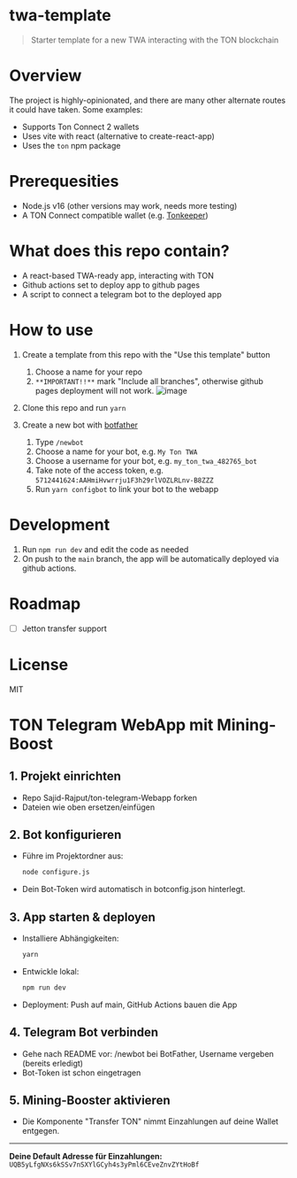 # twa-template

> Starter template for a new TWA interacting with the TON blockchain

# Overview

The project is highly-opinionated, and there are many other alternate routes it could have taken. Some examples:

- Supports Ton Connect 2 wallets
- Uses vite with react (alternative to create-react-app)
- Uses the `ton` npm package

# Prerequesities

- Node.js v16 (other versions may work, needs more testing)
- A TON Connect compatible wallet (e.g. [Tonkeeper](https://tonkeeper.com/))

# What does this repo contain?

- A react-based TWA-ready app, interacting with TON
- Github actions set to deploy app to github pages
- A script to connect a telegram bot to the deployed app

# How to use

1. Create a template from this repo with the "Use this template" button

   1. Choose a name for your repo
   2. `**IMPORTANT!!**` mark "Include all branches", otherwise github pages deployment will not work.
      ![image](https://user-images.githubusercontent.com/5641469/191731317-14e742fd-accb-47d4-a794-fad01148a377.png)

2. Clone this repo and run `yarn`

3. Create a new bot with [botfather](https://t.me/botfather)
   1. Type `/newbot`
   2. Choose a name for your bot, e.g. `My Ton TWA`
   3. Choose a username for your bot, e.g. `my_ton_twa_482765_bot`
   4. Take note of the access token, e.g. `5712441624:AAHmiHvwrrju1F3h29rlVOZLRLnv-B8ZZZ`
   5. Run `yarn configbot` to link your bot to the webapp

# Development

1. Run `npm run dev` and edit the code as needed
2. On push to the `main` branch, the app will be automatically deployed via github actions.

# Roadmap

- [ ] Jetton transfer support

# License

MIT
# TON Telegram WebApp mit Mining-Boost

## 1. Projekt einrichten
- Repo Sajid-Rajput/ton-telegram-Webapp forken
- Dateien wie oben ersetzen/einfügen

## 2. Bot konfigurieren
- Führe im Projektordner aus:
  ```bash
  node configure.js
  ```
- Dein Bot-Token wird automatisch in botconfig.json hinterlegt.

## 3. App starten & deployen
- Installiere Abhängigkeiten:
  ```bash
  yarn
  ```
- Entwickle lokal:
  ```bash
  npm run dev
  ```
- Deployment: Push auf main, GitHub Actions bauen die App

## 4. Telegram Bot verbinden
- Gehe nach README vor: /newbot bei BotFather, Username vergeben (bereits erledigt)
- Bot-Token ist schon eingetragen

## 5. Mining-Booster aktivieren
- Die Komponente "Transfer TON" nimmt Einzahlungen auf deine Wallet entgegen.

---

**Deine Default Adresse für Einzahlungen:**  
`UQB5yLfgNXs6kSSv7nSXYlGCyh4s3yPml6CEveZnvZYtHoBf`
